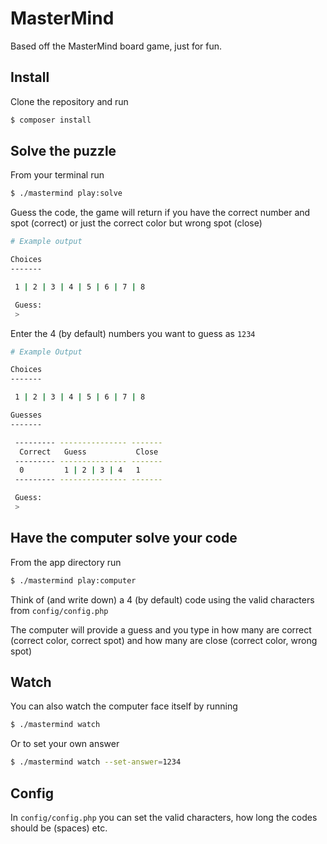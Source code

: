 # MasterMind

Based off the MasterMind board game, just for fun.

## Install

Clone the repository and run

```bash
$ composer install
```

## Solve the puzzle

From your terminal run

```bash
$ ./mastermind play:solve
```

Guess the code, the game will return if you have the correct number and spot (correct) or just the correct color but wrong spot (close)

```bash
# Example output

Choices
-------

 1 | 2 | 3 | 4 | 5 | 6 | 7 | 8

 Guess:
 >
```

Enter the 4 (by default) numbers you want to guess as `1234`

```bash
# Example Output

Choices
-------

 1 | 2 | 3 | 4 | 5 | 6 | 7 | 8

Guesses
-------

 --------- --------------- -------
  Correct   Guess           Close
 --------- --------------- -------
  0         1 | 2 | 3 | 4   1
 --------- --------------- -------

 Guess:
 >
 ```


## Have the computer solve your code

From the app directory run

```bash
$ ./mastermind play:computer
```

Think of (and write down) a 4 (by default) code using the valid characters from `config/config.php`

The computer will provide a guess and you type in how many are correct (correct color, correct spot) and how many are close (correct color, wrong spot)

## Watch

You can also watch the computer face itself by running

```bash
$ ./mastermind watch
```

Or to set your own answer

```bash
$ ./mastermind watch --set-answer=1234
```

## Config

In `config/config.php` you can set the valid characters, how long the codes should be (spaces) etc.

